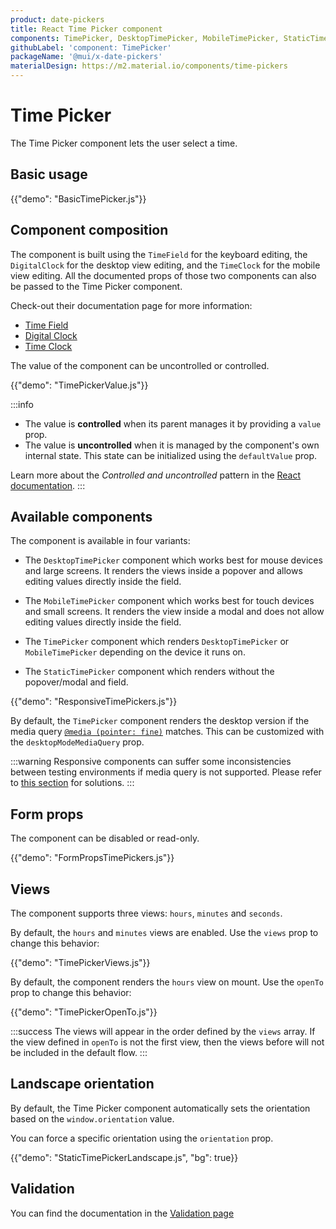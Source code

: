 ```yaml
---
product: date-pickers
title: React Time Picker component
components: TimePicker, DesktopTimePicker, MobileTimePicker, StaticTimePicker
githubLabel: 'component: TimePicker'
packageName: '@mui/x-date-pickers'
materialDesign: https://m2.material.io/components/time-pickers
---
```


# Time Picker

<p class="description">The Time Picker component lets the user select a time.</p>

## Basic usage

{{"demo": "BasicTimePicker.js"}}

## Component composition

The component is built using the `TimeField` for the keyboard editing, the `DigitalClock` for the desktop view editing, and the `TimeClock` for the mobile view editing.
All the documented props of those two components can also be passed to the Time Picker component.

Check-out their documentation page for more information:

- [Time Field](/x/react-date-pickers/time-field/)
- [Digital Clock](/x/react-date-pickers/digital-clock/)
- [Time Clock](/x/react-date-pickers/time-clock/)

The value of the component can be uncontrolled or controlled.

{{"demo": "TimePickerValue.js"}}

:::info

- The value is **controlled** when its parent manages it by providing a `value` prop.
- The value is **uncontrolled** when it is managed by the component's own internal state. This state can be initialized using the `defaultValue` prop.

Learn more about the _Controlled and uncontrolled_ pattern in the [React documentation](https://react.dev/learn/sharing-state-between-components#controlled-and-uncontrolled-components).
:::

## Available components

The component is available in four variants:

- The `DesktopTimePicker` component which works best for mouse devices and large screens.
  It renders the views inside a popover and allows editing values directly inside the field.

- The `MobileTimePicker` component which works best for touch devices and small screens.
  It renders the view inside a modal and does not allow editing values directly inside the field.

- The `TimePicker` component which renders `DesktopTimePicker` or `MobileTimePicker` depending on the device it runs on.

- The `StaticTimePicker` component which renders without the popover/modal and field.

{{"demo": "ResponsiveTimePickers.js"}}

By default, the `TimePicker` component renders the desktop version if the media query [`@media (pointer: fine)`](https://developer.mozilla.org/en-US/docs/Web/CSS/@media/pointer) matches.
This can be customized with the `desktopModeMediaQuery` prop.

:::warning
Responsive components can suffer some inconsistencies between testing environments if media query is not supported.
Please refer to [this section](/x/react-date-pickers/base-concepts/#testing-caveats) for solutions.
:::

## Form props

The component can be disabled or read-only.

{{"demo": "FormPropsTimePickers.js"}}

## Views

The component supports three views: `hours`, `minutes` and `seconds`.

By default, the `hours` and `minutes` views are enabled.
Use the `views` prop to change this behavior:

{{"demo": "TimePickerViews.js"}}

By default, the component renders the `hours` view on mount.
Use the `openTo` prop to change this behavior:

{{"demo": "TimePickerOpenTo.js"}}

:::success
The views will appear in the order defined by the `views` array.
If the view defined in `openTo` is not the first view, then the views before will not be included in the default flow.
:::

## Landscape orientation

By default, the Time Picker component automatically sets the orientation based on the `window.orientation` value.

You can force a specific orientation using the `orientation` prop.

{{"demo": "StaticTimePickerLandscape.js", "bg": true}}

## Validation

You can find the documentation in the [Validation page](/x/react-date-pickers/validation/)
